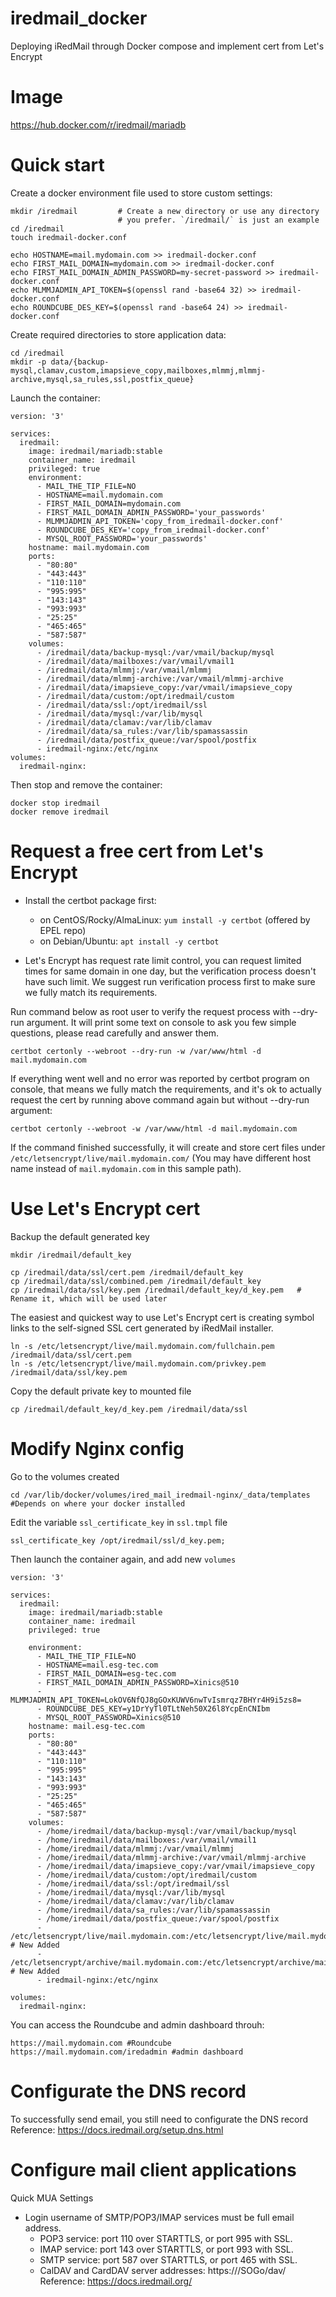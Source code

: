 # iredmail_docker
Deploying iRedMail through Docker compose and implement cert from Let's Encrypt

# Image
https://hub.docker.com/r/iredmail/mariadb

# Quick start
Create a docker environment file used to store custom settings:
```
mkdir /iredmail         # Create a new directory or use any directory
                        # you prefer. `/iredmail/` is just an example
cd /iredmail
touch iredmail-docker.conf

echo HOSTNAME=mail.mydomain.com >> iredmail-docker.conf
echo FIRST_MAIL_DOMAIN=mydomain.com >> iredmail-docker.conf
echo FIRST_MAIL_DOMAIN_ADMIN_PASSWORD=my-secret-password >> iredmail-docker.conf
echo MLMMJADMIN_API_TOKEN=$(openssl rand -base64 32) >> iredmail-docker.conf
echo ROUNDCUBE_DES_KEY=$(openssl rand -base64 24) >> iredmail-docker.conf
```
Create required directories to store application data:
```
cd /iredmail
mkdir -p data/{backup-mysql,clamav,custom,imapsieve_copy,mailboxes,mlmmj,mlmmj-archive,mysql,sa_rules,ssl,postfix_queue}
```
Launch the container:
```
version: '3'

services:
  iredmail:
    image: iredmail/mariadb:stable
    container_name: iredmail
    privileged: true
    environment:
      - MAIL_THE_TIP_FILE=NO
      - HOSTNAME=mail.mydomain.com
      - FIRST_MAIL_DOMAIN=mydomain.com
      - FIRST_MAIL_DOMAIN_ADMIN_PASSWORD='your_passwords'
      - MLMMJADMIN_API_TOKEN='copy_from_iredmail-docker.conf'
      - ROUNDCUBE_DES_KEY='copy_from_iredmail-docker.conf'
      - MYSQL_ROOT_PASSWORD='your_passwords'
    hostname: mail.mydomain.com
    ports:
      - "80:80"
      - "443:443"
      - "110:110"
      - "995:995"
      - "143:143"
      - "993:993"
      - "25:25"
      - "465:465"
      - "587:587"
    volumes:
      - /iredmail/data/backup-mysql:/var/vmail/backup/mysql
      - /iredmail/data/mailboxes:/var/vmail/vmail1
      - /iredmail/data/mlmmj:/var/vmail/mlmmj
      - /iredmail/data/mlmmj-archive:/var/vmail/mlmmj-archive
      - /iredmail/data/imapsieve_copy:/var/vmail/imapsieve_copy
      - /iredmail/data/custom:/opt/iredmail/custom
      - /iredmail/data/ssl:/opt/iredmail/ssl
      - /iredmail/data/mysql:/var/lib/mysql
      - /iredmail/data/clamav:/var/lib/clamav
      - /iredmail/data/sa_rules:/var/lib/spamassassin
      - /iredmail/data/postfix_queue:/var/spool/postfix
      - iredmail-nginx:/etc/nginx
volumes:
  iredmail-nginx:
```
Then stop and remove the container:
```
docker stop iredmail
docker remove iredmail
```
# Request a free cert from Let's Encrypt
- Install the certbot package first:

  - on CentOS/Rocky/AlmaLinux: `yum install -y certbot` (offered by EPEL repo)
  - on Debian/Ubuntu: `apt install -y certbot`
- Let's Encrypt has request rate limit control, you can request limited times for same domain in one day, but the verification process doesn't have such limit. We suggest run verification process first to make sure we fully match its requirements.

Run command below as root user to verify the request process with --dry-run argument. It will print some text on console to ask you few simple questions, please read carefully and answer them.
```
certbot certonly --webroot --dry-run -w /var/www/html -d mail.mydomain.com
```
If everything went well and no error was reported by certbot program on console, that means we fully match the requirements, and it's ok to actually request the cert by running above command again but without --dry-run argument:
```
certbot certonly --webroot -w /var/www/html -d mail.mydomain.com
```
If the command finished successfully, it will create and store cert files under `/etc/letsencrypt/live/mail.mydomain.com/` (You may have different host name instead of `mail.mydomain.com` in this sample path).

# Use Let's Encrypt cert
Backup the default generated key
```
mkdir /iredmail/default_key

cp /iredmail/data/ssl/cert.pem /iredmail/default_key
cp /iredmail/data/ssl/combined.pem /iredmail/default_key
cp /iredmail/data/ssl/key.pem /iredmail/default_key/d_key.pem   # Rename it, which will be used later
```

The easiest and quickest way to use Let's Encrypt cert is creating symbol links to the self-signed SSL cert generated by iRedMail installer.
```
ln -s /etc/letsencrypt/live/mail.mydomain.com/fullchain.pem /iredmail/data/ssl/cert.pem
ln -s /etc/letsencrypt/live/mail.mydomain.com/privkey.pem /iredmail/data/ssl/key.pem
```
Copy the default private key to mounted file
```
cp /iredmail/default_key/d_key.pem /iredmail/data/ssl
```

# Modify Nginx config
Go to the volumes created
```
cd /var/lib/docker/volumes/ired_mail_iredmail-nginx/_data/templates #Depends on where your docker installed
```
Edit the variable `ssl_certificate_key` in `ssl.tmpl` file
```
ssl_certificate_key /opt/iredmail/ssl/d_key.pem;
```
Then launch the container again, and add new `volumes`
```
version: '3'

services:
  iredmail:
    image: iredmail/mariadb:stable
    container_name: iredmail
    privileged: true

    environment:
      - MAIL_THE_TIP_FILE=NO
      - HOSTNAME=mail.esg-tec.com
      - FIRST_MAIL_DOMAIN=esg-tec.com
      - FIRST_MAIL_DOMAIN_ADMIN_PASSWORD=Xinics@510
      - MLMMJADMIN_API_TOKEN=LokOV6NfQJ8gGOxKUWV6nwTvIsmrqz7BHYr4H9i5zs8=
      - ROUNDCUBE_DES_KEY=y1DrYyTl0TLtNeh50X26l8YcpEnCNIbm
      - MYSQL_ROOT_PASSWORD=Xinics@510
    hostname: mail.esg-tec.com
    ports:
      - "80:80"
      - "443:443"
      - "110:110"
      - "995:995"
      - "143:143"
      - "993:993"
      - "25:25"
      - "465:465"
      - "587:587"
    volumes:
      - /home/iredmail/data/backup-mysql:/var/vmail/backup/mysql
      - /home/iredmail/data/mailboxes:/var/vmail/vmail1
      - /home/iredmail/data/mlmmj:/var/vmail/mlmmj
      - /home/iredmail/data/mlmmj-archive:/var/vmail/mlmmj-archive
      - /home/iredmail/data/imapsieve_copy:/var/vmail/imapsieve_copy
      - /home/iredmail/data/custom:/opt/iredmail/custom
      - /home/iredmail/data/ssl:/opt/iredmail/ssl
      - /home/iredmail/data/mysql:/var/lib/mysql
      - /home/iredmail/data/clamav:/var/lib/clamav
      - /home/iredmail/data/sa_rules:/var/lib/spamassassin
      - /home/iredmail/data/postfix_queue:/var/spool/postfix
      - /etc/letsencrypt/live/mail.mydomain.com:/etc/letsencrypt/live/mail.mydomain.com # New Added
      - /etc/letsencrypt/archive/mail.mydomain.com:/etc/letsencrypt/archive/mail.mydomain.com # New Added
      - iredmail-nginx:/etc/nginx

volumes:
  iredmail-nginx:
```
You can access the Roundcube and admin dashboard throuh:
```
https://mail.mydomain.com #Roundcube
https://mail.mydomain.com/iredadmin #admin dashboard
```
# Configurate the DNS record 
To successfully send email, you still need to configurate the DNS record
Reference:  https://docs.iredmail.org/setup.dns.html
# Configure mail client applications
Quick MUA Settings
- Login username of SMTP/POP3/IMAP services must be full email address.
  - POP3 service: port 110 over STARTTLS, or port 995 with SSL.
  - IMAP service: port 143 over STARTTLS, or port 993 with SSL.
  - SMTP service: port 587 over STARTTLS, or port 465 with SSL.
  - CalDAV and CardDAV server addresses: https://<server>/SOGo/dav/<full email address>
Reference: https://docs.iredmail.org/

